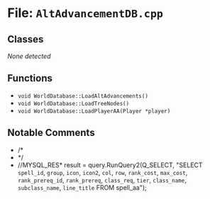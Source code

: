 # File: `AltAdvancementDB.cpp`

## Classes

_None detected_

## Functions

- `void WorldDatabase::LoadAltAdvancements()`
- `void WorldDatabase::LoadTreeNodes()`
- `void WorldDatabase::LoadPlayerAA(Player *player)`

## Notable Comments

- /*
- */
- //MYSQL_RES* result = query.RunQuery2(Q_SELECT, "SELECT `spell_id`, `group`, `icon`, `icon2`, `col`, `row`, `rank_cost`, `max_cost`, `rank_prereq_id`, `rank_prereq`, `class_req`, `tier`, `class_name`, `subclass_name`, `line_title` FROM spell_aa");
